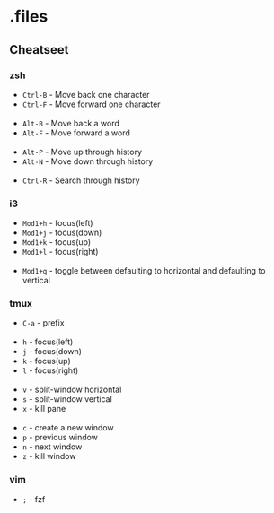 .files
======

## Cheatseet
### zsh
 -  `Ctrl-B` - Move back one character 
 -  `Ctrl-F` - Move forward one character 
 <br/><br/>
 -  `Alt-B` - Move back a word
 -  `Alt-F` - Move forward a word
 <br/><br/>
 -  `Alt-P` - Move up through history
 -  `Alt-N` - Move down through history
 <br/><br/>
 -  `Ctrl-R` - Search through history

### i3
 -  `Mod1+h` - focus(left)
 -  `Mod1+j` - focus(down)
 -  `Mod1+k` - focus(up)
 -  `Mod1+l` - focus(right)
 <br/><br/>
 - `Mod1+q` - toggle between defaulting to horizontal and defaulting to vertical
 
 ### tmux
  - `C-a` - prefix
  <br/><br/>
 -  `h` - focus(left)
 -  `j` - focus(down)
 -  `k` - focus(up)
 -  `l` - focus(right)
  <br/><br/>
 -  `v` - split-window horizontal
 -  `s` - split-window vertical
 -  `x` - kill pane
  <br/><br/>
 -  `c` - create a new window
 -  `p` - previous window
 -  `n` - next window
 -  `z` - kill window

### vim
  - `;` - fzf
